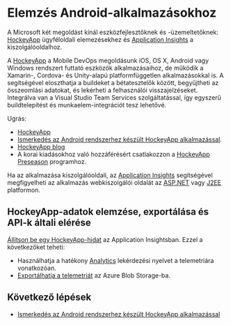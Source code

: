 <properties
    pageTitle="Elemzés Android-alkalmazásokhoz | Microsoft Azure"
    description="Az Android-alkalmazás használatának és teljesítményének elemzése."
    services="application-insights"
    documentationCenter="android"
    authors="alancameronwills"
    manager="douge"/>

<tags
    ms.service="application-insights"
    ms.workload="mobile"
    ms.tgt_pltfrm="mobile-android"
    ms.devlang="na"
    ms.topic="get-started-article"
    ms.date="08/26/2016"
    ms.author="awills"/>

# Elemzés Android-alkalmazásokhoz

A Microsoft két megoldást kínál eszközfejlesztőknek és -üzemeltetőknek: [HockeyApp](http://hockeyapp.net/) ügyféloldali elemezésekhez és [Application Insights](app-insights-overview.md) a kiszolgálóoldalhoz.

A [HockeyApp](http://hockeyapp.net/) a Mobile DevOps megoldásunk iOS, OS X, Android vagy Windows rendszert futtató eszközök alkalmazásaihoz, de működik a Xamarin-, Cordova- és Unity-alapú platformfüggetlen alkalmazásokkal is. A segítségével eloszthatja a buildeket a bétatesztelők között, begyűjtheti az összeomlási adatokat, és lekérheti a felhasználói visszajelzéseket. Integrálva van a Visual Studio Team Services szolgáltatással, így egyszerű buildtelepítést és munkaelem-integrációt tesz lehetővé.

Ugrás:

* [HockeyApp](http://support.hockeyapp.net/kb)
* [Ismerkedés az Android rendszerhez készült HockeyApp alkalmazással](http://support.hockeyapp.net/kb/client-integration-android/hockeyapp-for-android-sdk).
* [HockeyApp blog](http://hockeyapp.net/blog/)
* A korai kiadásokhoz való hozzáférésért csatlakozzon a [HockeyApp Preseason](http://hockeyapp.net/preseason/) programhoz.

Ha az alkalmazása kiszolgálóoldali, az [Application Insights](app-insights-overview.md) segítségével megfigyelheti az alkalmazás webkiszolgálói oldalát az [ASP.NET](app-insights-asp-net.md) vagy [J2EE](app-insights-java-get-started.md) platformon. 


## HockeyApp-adatok elemzése, exportálása és API-k általi elérése 

[Állítson be egy HockeyApp-hidat](app-insights-hockeyapp-bridge-app.md) az Application Insightsban. Ezzel a következőket teheti:

* Használhatja a hatékony [Analytics](app-insights-analytics.md) lekérdezési nyelvet a telemetriára vonatkozóan. 
* [Exportálhatja a telemetriát](app-insights-export-telemetry.md) az Azure Blob Storage-ba.

## Következő lépések

* [Ismerkedés az Android rendszerhez készült HockeyApp alkalmazással](http://support.hockeyapp.net/kb/client-integration-android/hockeyapp-for-android-sdk)




<!--HONumber=sep16_HO1-->



